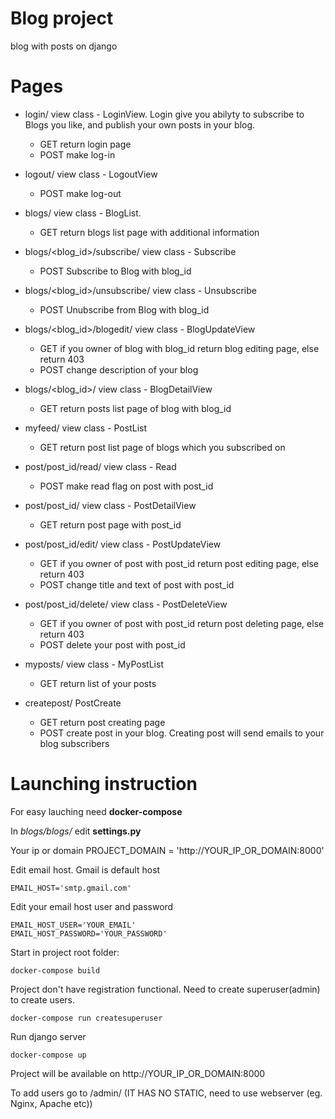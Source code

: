 # Blog project
blog with posts on django

# Pages

   - login/ view class - LoginView. Login give you abilyty to subscribe to Blogs you like, and publish your own posts in your blog.
     - GET return login page
     - POST make log-in
     
   - logout/ view class - LogoutView
     - POST make log-out

   - blogs/  view class - BlogList. 
     - GET return blogs list page with additional information
     
   - blogs/<blog_id>/subscribe/  view class - Subscribe
     - POST Subscribe to Blog with blog_id
   - blogs/<blog_id>/unsubscribe/ view class - Unsubscribe
     - POST Unubscribe from Blog with blog_id
   - blogs/<blog_id>/blogedit/ view class - BlogUpdateView
     - GET if you owner of blog with blog_id return blog editing page, else return 403
     - POST change description of your blog
   - blogs/<blog_id>/ view class - BlogDetailView
      - GET return posts list page of blog with blog_id

   - myfeed/ view class - PostList
      - GET return post list page of blogs which you subscribed on
   - post/post_id/read/ view class - Read
      - POST make read flag on post with post_id
   - post/post_id/ view class - PostDetailView
      - GET return post page with post_id
   - post/post_id/edit/ view class - PostUpdateView
      - GET if you owner of post with post_id return post editing page, else return 403
      - POST change title and text of post with post_id
   - post/post_id/delete/ view class - PostDeleteView
      - GET if you owner of post with post_id return post deleting page, else return 403
      - POST delete your post with post_id
   - myposts/ view class - MyPostList
      - GET return list of your posts

   - createpost/ PostCreate
      - GET return post creating page
      - POST create post in your blog. Creating post will send emails to your blog subscribers 
      
 # Launching instruction
 For easy lauching need **docker-compose**
 
 In *blogs/blogs/* edit **settings.py**
 
 Your ip or domain
    PROJECT_DOMAIN = 'http://YOUR_IP_OR_DOMAIN:8000'
    
 Edit email host. Gmail is default host  
  
    EMAIL_HOST='smtp.gmail.com' 

 Edit your email host user and password

    EMAIL_HOST_USER='YOUR_EMAIL'
    EMAIL_HOST_PASSWORD='YOUR_PASSWORD'
 
 
 Start in project root folder:
 
    docker-compose build
    
 Project don't have registration functional. Need to create superuser(admin) to create users.
 
    docker-compose run createsuperuser
    
 Run django server
 
    docker-compose up
      
 Project will be available on http://YOUR_IP_OR_DOMAIN:8000
 
 To add users go to /admin/ (IT HAS NO STATIC, need to use webserver (eg. Nginx, Apache etc))
      
      
